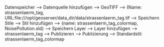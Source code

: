 Datenspeicher --> Datenquelle hinzufügen --> GeoTIFF --> {Name: strassenlaerm_tag, URL:file:///opt/geoserver/data_dir/data/strassenlaerm_tag.tif --> Speichern 
Stile --> Stil hinzufügen --> {name: strassenlaerm_tag_colormap, NoisePollution.sld} --> Speichern
Layer --> Layer hinzufügen --> strassenlaerm_tag --> Publizieren --> Publizierung --> Standardstil: strassenlaerm_tag_colormap